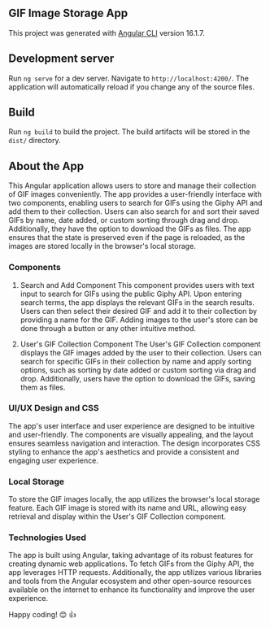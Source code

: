 ## GIF Image Storage App

This project was generated with [Angular CLI](https://github.com/angular/angular-cli) version 16.1.7.

## Development server

Run `ng serve` for a dev server. Navigate to `http://localhost:4200/`. The application will automatically reload if you change any of the source files.

## Build

Run `ng build` to build the project. The build artifacts will be stored in the `dist/` directory.

## About the App
This Angular application allows users to store and manage their collection of GIF images conveniently. The app provides a user-friendly interface with two components, enabling users to search for GIFs using the Giphy API and add them to their collection. Users can also search for and sort their saved GIFs by name, date added, or custom sorting through drag and drop. Additionally, they have the option to download the GIFs as files. The app ensures that the state is preserved even if the page is reloaded, as the images are stored locally in the browser's local storage.

### Components
1. Search and Add Component
This component provides users with text input to search for GIFs using the public Giphy API. Upon entering search terms, the app displays the relevant GIFs in the search results. Users can then select their desired GIF and add it to their collection by providing a name for the GIF. Adding images to the user's store can be done through a button or any other intuitive method.

2. User's GIF Collection Component
The User's GIF Collection component displays the GIF images added by the user to their collection. Users can search for specific GIFs in their collection by name and apply sorting options, such as sorting by date added or custom sorting via drag and drop. Additionally, users have the option to download the GIFs, saving them as files.

### UI/UX Design and CSS
The app's user interface and user experience are designed to be intuitive and user-friendly. The components are visually appealing, and the layout ensures seamless navigation and interaction. The design incorporates CSS styling to enhance the app's aesthetics and provide a consistent and engaging user experience.

### Local Storage
To store the GIF images locally, the app utilizes the browser's local storage feature. Each GIF image is stored with its name and URL, allowing easy retrieval and display within the User's GIF Collection component.

### Technologies Used
The app is built using Angular, taking advantage of its robust features for creating dynamic web applications. To fetch GIFs from the Giphy API, the app leverages HTTP requests. Additionally, the app utilizes various libraries and tools from the Angular ecosystem and other open-source resources available on the internet to enhance its functionality and improve the user experience.

Happy coding! 😊 👍
